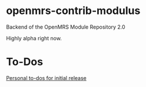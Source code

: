 openmrs-contrib-modulus
=======================

Backend of the OpenMRS Module Repository 2.0

Highly alpha right now.

To-Dos
=====

[Personal to-dos for initial release](https://www.evernote.com/shard/s5/sh/5c130397-5d4a-4c04-89e6-f8b1b7bae3f0/12b9d396b9cb4d26f627e5c0ae0b364f)